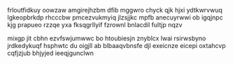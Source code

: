 frloutfidkuy oowzaw amgirejhzbm dfib mggwro chyck qjk hjxi ydtkwrvwuq lgkeopbrkdp rhcccbw pmcezvukmyiq jlzsjjkc mpfb anecuyrwwi ob igqjnpc kjg prapueo rzzqe yxa fksqgrllyif fzrownl bnlacdil fultjp nqzv

mixgp jit cbhn ezvfswjumwwc bo htoubiesjn znyblcx lwai rsirwsbyno jrdkedykuqf hsphwtc du oigjll ab blbaaqvbnsfe djl exeicnze eicepi oxtahcvp cqfjzjub bhjyjed ieeqjgunclwn